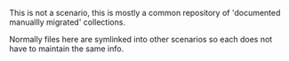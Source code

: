 This is not a scenario, this is mostly a common repository of 'documented manuallly migrated' collections.

Normally files here are symlinked into other scenarios so each does not have to maintain the same info.

